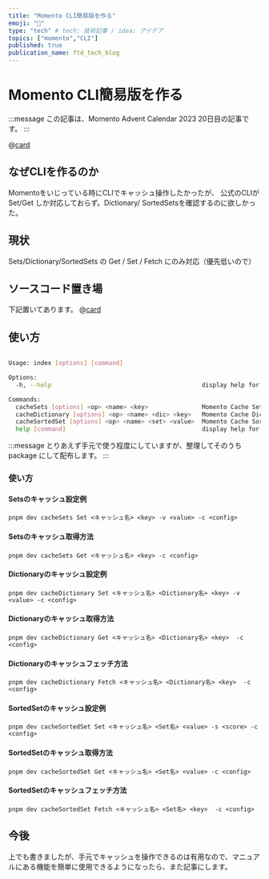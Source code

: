 ```yaml
---
title: "Momento CLI簡易版を作る"
emoji: "🦁"
type: "tech" # tech: 技術記事 / idea: アイデア
topics: ["momento","CLI"]
published: true
publication_name: ftd_tech_blog
---
```

# Momento CLI簡易版を作る
:::message
この記事は、Momento Advent Calendar 2023 20日目の記事です。
:::

@[card](https://qiita.com/advent-calendar/2023/momento)

## なぜCLIを作るのか
Momentoをいじっている時にCLIでキャッシュ操作したかったが、
公式のCLIがSet/Get しか対応しておらず。Dictionary/ SortedSetsを確認するのに欲しかった。

## 現状
Sets/Dictionary/SortedSets の Get / Set / Fetch にのみ対応（優先低いので）

## ソースコード置き場
下記置いてあります。
@[card](https://gitlab.com/future-techno-developers/public/momento-tools/momento-cli)

## 使い方
```bash

Usage: index [options] [command]

Options:
  -h, --help                                          display help for command

Commands:
  cacheSets [options] <op> <name> <key>               Momento Cache Sets Type Cache
  cacheDictionary [options] <op> <name> <dic> <key>   Momento Cache Dictionary Type Cache
  cacheSortedSet [options] <op> <name> <set> <value>  Momento Cache SortedSet Type Cache
  help [command]                                      display help for command

```

:::message
とりあえず手元で使う程度にしていますが、整理してそのうちpackage にして配布します。
:::

### 使い方
#### Setsのキャッシュ設定例
```bash:
pnpm dev cacheSets Set <キャッシュ名> <key> -v <value> -c <config> 
```

#### Setsのキャッシュ取得方法
```bash:
pnpm dev cacheSets Get <キャッシュ名> <key> -c <config> 
```

#### Dictionaryのキャッシュ設定例
```bash:
pnpm dev cacheDictionary Set <キャッシュ名> <Dictionary名> <key> -v <value> -c <config> 
```

#### Dictionaryのキャッシュ取得方法
```bash:
pnpm dev cacheDictionary Get <キャッシュ名> <Dictionary名> <key>  -c <config> 
```

#### Dictionaryのキャッシュフェッチ方法
```bash:
pnpm dev cacheDictionary Fetch <キャッシュ名> <Dictionary名> <key>  -c <config> 
```

#### SortedSetのキャッシュ設定例
```bash:
pnpm dev cacheSortedSet Set <キャッシュ名> <Set名> <value> -s <score> -c <config> 
```

#### SortedSetのキャッシュ取得方法
```bash:
pnpm dev cacheSortedSet Get <キャッシュ名> <Set名> <value> -c <config> 
```

#### SortedSetのキャッシュフェッチ方法
```bash:
pnpm dev cacheSortedSet Fetch <キャッシュ名> <Set名> <key>  -c <config> 
```

## 今後
上でも書きましたが、手元でキャッシュを操作できるのは有用なので、マニュアルにある機能を簡単に使用できるようになったら、また記事にします。
